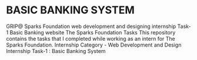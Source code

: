 # BASIC BANKING SYSTEM                                        
GRIP@ Sparks Foundation web development and designing internship Task-1 Basic Banking website The Sparks Foundation Tasks This repository contains the tasks that I completed while working as an intern for The Sparks Foundation. 
Internship Category - Web Development and Design Internship 
Task-1 : Basic Banking System
